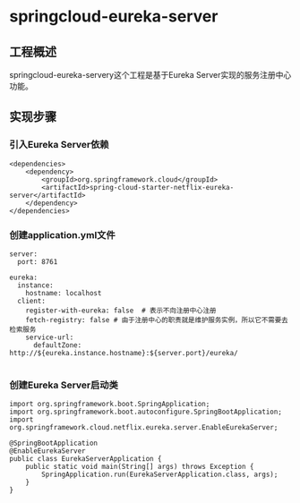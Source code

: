 # springcloud-eureka-server

## 工程概述
springcloud-eureka-servery这个工程是基于Eureka Server实现的服务注册中心功能。

## 实现步骤
### 引入Eureka Server依赖

```
<dependencies>
	<dependency>
		<groupId>org.springframework.cloud</groupId>
		<artifactId>spring-cloud-starter-netflix-eureka-server</artifactId>
	</dependency>
</dependencies>
```
### 创建application.yml文件
```
server:
  port: 8761

eureka:
  instance:
    hostname: localhost
  client: 
    register-with-eureka: false  # 表示不向注册中心注册
    fetch-registry: false # 由于注册中心的职责就是维护服务实例，所以它不需要去检索服务
    service-url:
      defaultZone: http://${eureka.instance.hostname}:${server.port}/eureka/
      
```
### 创建Eureka Server启动类
```
import org.springframework.boot.SpringApplication;
import org.springframework.boot.autoconfigure.SpringBootApplication;
import org.springframework.cloud.netflix.eureka.server.EnableEurekaServer;

@SpringBootApplication
@EnableEurekaServer
public class EurekaServerApplication {
    public static void main(String[] args) throws Exception {
        SpringApplication.run(EurekaServerApplication.class, args);
    }
}
```





